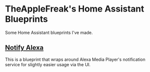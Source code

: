 # TheAppleFreak's Home Assistant Blueprints
Some Home Assistant blueprints I've made.

## [Notify Alexa](https://github.com/TheAppleFreak/home-assistant-blueprints/blob/main/notify_alexa.yaml)

This is a blueprint that wraps around Alexa Media Player's notification service for slightly easier usage via the UI.
